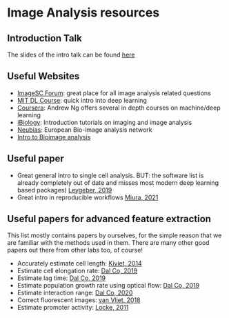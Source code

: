 # Image Analysis resources

## Introduction Talk

The slides of the intro talk can be found [here](https://drive.switch.ch/index.php/s/3nUqoMby7dlKDbc)

## Useful Websites

- [ImageSC Forum](https://forum.image.sc): great place for all image analysis related questions
- [MIT DL Course](http://introtodeeplearning.com): quick intro into deep learning
- [Coursera](https://www.coursera.org/instructor/andrewng): Andrew Ng offers several in depth courses on machine/deep learning 
- [iBiology](https://www.ibiology.org/techniques/introduction-to-bioimage-analysis/): Introduction tutorials on imaging and image analysis
- [Neubias](https://f1000research.com/NEUBIAS): European Bio-image analysis network
- [Intro to Bioimage analysis](https://bioimagebook.github.io/README.html)

## Useful paper

- Great general intro to single cell analysis. BUT: the software list is already completely out of date and misses most modern deep learning based packages) [Leygeber, 2019](https://doi.org/10.1016/j.jmb.2019.04.025)
- Great intro in reproducible workflows [Miura, 2021](https://doi.org/10.15252/embj.2020105889)

## Useful papers for advanced feature extraction

This list mostly contains papers by ourselves, for the simple reason that we are familiar with the methods used in them. There are many other good papers out there from other labs too, of course!

- Accurately estimate cell length: [Kiviet, 2014](https://www.nature.com/articles/nature13582)
- Estimate cell elongation rate: [Dal Co, 2019](http://dx.doi.org/10.1098/rstb.2019.0080)
- Estimate lag time: [Dal Co, 2019](http://dx.doi.org/10.1098/rsif.2019.0182)
- Estimate population growth rate using optical flow: [Dal Co, 2019](http://dx.doi.org/10.1098/rsif.2019.0182)
- Estimate interaction range: [Dal Co, 2020](https://doi.org/10.1038/s41559-019-1080-2)
- Correct fluorescent images: [van Vliet, 2018](https://doi.org/10.1016/j.cels.2018.03.009)
- Estimate promoter activity: [Locke, 2011](https://doi.org/10.1126/science.1208144)

